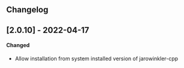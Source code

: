 ## Changelog

## [2.0.10] - 2022-04-17
#### Changed
- Allow installation from system installed version of jarowinkler-cpp